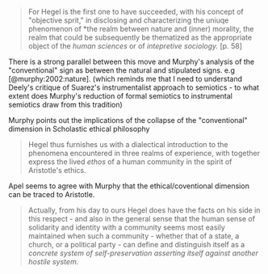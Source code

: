 > For Hegel is the first one to have succeeded, with his concept of "objective sprit," in disclosing and characterizing the uniuqe phenomenon of *the realm between nature and (inner) morality, the realm that could be subsequently be thematized as the appropriate object of the *human sciences* or of *intepretive sociology.* [p. 58]

There is a strong parallel between this move and Murphy's analysis of the "conventional" sign as between the natural and stipulated signs. e.g [@murphy:2002:nature].  (which reminds me that I need to understand Deely's critique of Suarez's instrumentalist approach to semiotics - to what extent does Murphy's reduction of formal semiotics to instrumental semiotics draw from this tradition)

Murphy points out the implications of the collapse of the "conventional" dimension in Scholastic ethical philosophy

> Hegel thus furnishes us with a dialectical introduction to the phenomena encountered in three realms of experience, with together express the lived *ethos* of a human community in the spirit of Aristotle's ethics.

Apel seems to agree with Murphy that the ethical/coventional dimension can be traced to Aristotle.

>Actually, from his day to ours Hegel does have the facts on his side in this
respect - and also in the general sense that the human sense of solidarity
and identity with a community seems most easily maintained when such
a community - whether that of a state, a church, or a political party -
can define and distinguish itself as a *concrete system of self-preservation
asserting itself against another hostile system.*

